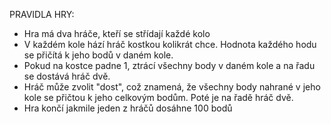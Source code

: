 PRAVIDLA HRY:

- Hra má dva hráče, kteří se střídají každé kolo
- V každém kole hází hráč kostkou kolikrát chce. Hodnota každého hodu se přičítá k jeho bodů v daném kole.
- Pokud na kostce padne 1, ztrácí všechny body v daném kole a na řadu se dostává hráč dvě.
- Hráč může zvolit "dost", což znamená, že všechny body nahrané v jeho kole se přičtou k jeho celkovým bodům. Poté je na řadě hráč dvě.
- Hra končí jakmile jeden z hráčů dosáhne 100 bodů